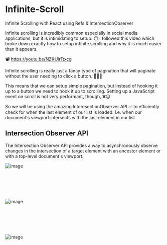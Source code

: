 # Infinite-Scroll
Infinite Scrolling with React using Refs &amp; IntersectionObserver

Infinite scrolling is incredibly common especially in social media applications, but it is intimidating to setup. 😶 
I followed this video which broke down exactly how to setup infinite scrolling and why it is much easier than it appears. 

📽️ https://youtu.be/NZKUirTtxcg 

Infinite scrolling is really just a fancy type of pagination that will paginate without the user needing to click a button. 👌🏼😎 

This means that we can setup simple pagination, but instead of hooking it up to a button we need to hook it up to scrolling. 
Setting up a JavaScript event on scroll is not very performant, though, ❌😥

So we will be using the amazing InteresectionObserver API ✅ to efficiently check for when the last element of our list is loaded. I.e. when our document's viewport intersects with the last element in our list 


## Intersection Observer API
The Intersection Observer API provides a way to asynchronously observe changes in the intersection of a target element with an ancestor element or with a top-level document's viewport.

![image](https://github.com/Faris-Abuali/Infinite-Scroll/assets/54215462/6d77e6d5-8218-4e1d-a28a-25cb1507f952)

<br/>
<br/>
<br/>
<br/>


![image](https://github.com/Faris-Abuali/Infinite-Scroll/assets/54215462/026623db-d5a4-4047-b2f3-f855bae255ed)


<br/>
<br/>
<br/>
<br/>

![image](https://github.com/Faris-Abuali/Infinite-Scroll/assets/54215462/fdd3a3a0-388c-4fe3-aaa2-65062396d53b)

